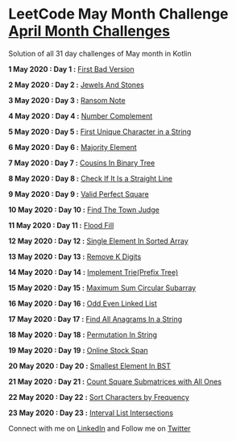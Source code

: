 # LeetCode May Month Challenge [April Month Challenges](https://github.com/manishandroid/LeetCode30DaysAprilChallenge)
Solution of  all  31 day challenges of May month in Kotlin 

**1 May 2020 : Day 1 :** [First Bad Version](/src/week1/FirstBadVersion.kt)

**2 May 2020 : Day 2 :** [Jewels And Stones](/src/week1/JewelsAndStones.kt)

**3 May 2020 : Day 3 :** [Ransom Note](/src/week1/RansomNote.kt)

**4 May 2020 : Day 4 :** [Number Complement](/src/week1/NumberComplement.kt)

**5 May 2020 : Day 5 :** [First Unique Character in a String](/src/week1/FirstUniqueCharacterInString.kt)

**6 May 2020 : Day 6 :** [Majority Element](/src/week1/MajorityElement.kt)

**7 May 2020 : Day 7 :** [Cousins In Binary Tree](/src/week1/CousinsInBinaryTree.kt)

**8 May 2020 : Day 8 :** [Check If It Is a Straight Line](/src/week2/CheckIfItStraightLine.kt)

**9 May 2020 : Day 9 :** [Valid Perfect Square](/src/week2/PerfectSquare.kt)

**10 May 2020 : Day 10 :** [Find The Town Judge](/src/week2/FindTheTownJudge.kt)

**11 May 2020 : Day 11 :** [Flood Fill](/src/week2/FloodFill.kt)

**12 May 2020 : Day 12 :** [Single Element In Sorted Array](/src/week2/SingleElementInSortedArray.kt)

**13 May 2020 : Day 13 :** [Remove K Digits](/src/week2/RemoveKDigits.kt)

**14 May 2020 : Day 14 :** [Implement Trie(Prefix Tree)](/src/week2/ImplementTriePrefixTree.kt)

**15 May 2020 : Day 15 :** [Maximum Sum Circular Subarray
](/src/week3/MaximumSumCircularSubArray.kt)

**16 May 2020 : Day 16 :** [Odd Even Linked List](/src/week3/OddEvenLinkedList.kt)

**17 May 2020 : Day 17 :** [Find All Anagrams In a String](/src/week3/FindAllAnagramsInString.kt)

**18 May 2020 : Day 18 :** [Permutation In String](/src/week3/PermutationInString.kt)

**19 May 2020 : Day 19 :** [Online Stock Span](/src/week3/OnlineStockSpan.kt)

**20 May 2020 : Day 20 :** [Smallest Element In BST](/src/week3/SmallestElementInBST.kt)

**21 May 2020 : Day 21 :** [Count Square Submatrices with All Ones](/src/week3/SquareSubmatricesWithAllOnes.kt)

**22 May 2020 : Day 22 :** [Sort Characters by Frequency](src/week4/SortCharactersByFrequency.kt)

**23 May 2020 : Day 23 :** [Interval List Intersections](src/week4/IntervalListIntersections.kt)


Connect with me on [LinkedIn](https://www.linkedin.com/in/manishandroidexpert/) and Follow me on [Twitter](https://twitter.com/manishandroid)


